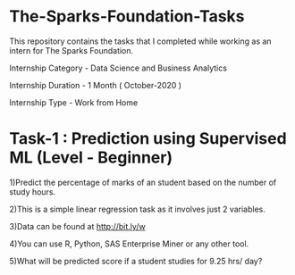 # The-Sparks-Foundation-Tasks
This repository contains the tasks that I completed while working as an intern for The Sparks Foundation.

Internship Category - Data Science and Business Analytics

Internship Duration - 1 Month ( October-2020 )

Internship Type - Work from Home




# Task-1 : Prediction using Supervised ML (Level - Beginner)

1)Predict the percentage of marks of an student based on the number of study hours.

2)This is a simple linear regression task as it involves just 2 variables.

3)Data can be found at http://bit.ly/w

4)You can use R, Python, SAS Enterprise Miner or any other tool.

5)What will be predicted score if a student studies for 9.25 hrs/ day?

